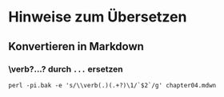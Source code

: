 # Hinweise zum Übersetzen

## Konvertieren in Markdown

### \verb?...? durch `...` ersetzen

    perl -pi.bak -e 's/\\verb(.)(.+?)\1/`$2`/g' chapter04.mdwn 
